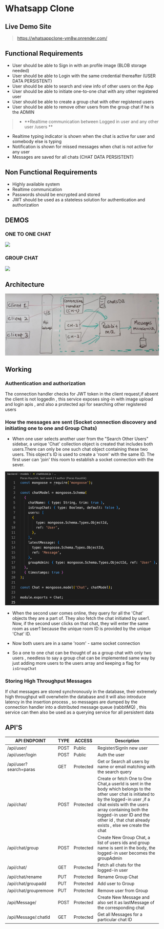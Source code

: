 # Whatsapp Clone
## Live Demo Site
> https://whatsappclone-vm8w.onrender.com/

## Functional Requirements
-  User should be able to Sign in with an profile image (BLOB storage needed)
-   User should be able to Login with the same credential thereafter (USER DATA PERSISTENT)
-   User should be able to search and view info of other users on the App
-   User should be able to initiate one-to-one chat with any other registered user
-  User should be able to create a group chat with other registered users
-  User should be able to remove other users from the group chat if he is the ADMIN
> -   **Realtime communication between Logged in user and any other user /users **
-  Realtime typing indicator is shown when the chat is active for user and somebody else is typing
-  Notification is shown for missed messages when chat is not active for any user
-  Messages are saved for all chats (CHAT DATA PERSISTENT)

## Non Functional Requirements
-  Highly available system
-  Realtime communication
-  Passwords should be encrypted and stored
-  JWT should be used as a stateless solution for authentication and authorization

## DEMOS
### ONE TO ONE CHAT
![](./one-to-one.gif)
### GROUP CHAT
![](./group-chat.gif)
## Architecture
![](./images/2023-09-10-19-16-13.png)

## Working
### Authentication and authorization
The connection handler checks for JWT token in the client request,if absent the client is not loggedIn , this service exposes sing-in with image upload and login apis , and also a protected api for searching other registered users
### How the messages are sent (Socket connection discovery and initiating one to one and Group Chats)

- When one user selects another user from the "Search Other Users" sidebar, a unique 'Chat' collection object is created that includes both users.There can only be one such chat object containing these two users. This object's ID is used to create a 'room' with the same ID. The first user can 'join' this room to establish a socket connection with the sever.

![](./images/2023-09-09-15-11-37.png)

- When the second user comes online, they query for all the 'Chat' objects they are a part of. They also fetch the chat initiated by user1. Now, if the second user clicks on that chat, they will enter the same room as user1 because the unique room ID is provided by the unique 'Chat' ID.

- Now both users are in a same 'room' - same socket connection

- So a one to one chat can be thought of as a group chat with only two users , needless to say a group chat can be implemented same way by just adding more users to the users array and keeping a flag for `isGroupChat`

### Storing High Throughput Messages
If chat messages are stored synchronously in the database, their extremely high throughput will overwhelm the database and it will also introduce latency in the insertion process , so messages are dumped by the connection handler into a distributed message queue (rabbitMQ) , this service can then also be used as a querying service for all persistent data
## API'S
| API ENDPOINT  | TYPE  | ACCESS  | Description                  |
|---------------|-------|---------|------------------------------|
| /api/user/    | POST  | Public  | Register/SignIn new user    |
| /api/user/login| POST  | Public  | Auth the user    |
| /api/user?search=paras    | GET  | Protected  | Get or Search all users by name or email matching with the search query  |
| /api/chat/|  POST | Protected  |  Create or fetch One to One Chat,a userId is sent in the body which belongs to the other user chat is initiated to by the logged-in user ,if a chat exists with the users array containing both the logged-in user ID and the other id , that chat already exists , else we create the chat   |
| /api/chat/group| POST  | Protected  |   Create New Group Chat, a list of users ids and group name is sent in the body, the logged-in user becomes the groupAdmin  |
| /api/chat/|  GET |  Protected |    Fetch all chats for the logged-in user |
| /api/chat/rename|  PUT |  Protected |    Rename Group Chat |
| /api/chat/groupadd|  PUT |  Protected |   Add user to Group  |
| /api/chat/groupremove|  PUT | Protected  |   Remove user from Group  |
| /api/Message/    | POST  | Protected  | Create New Message and also set it as lastMessage of the corresponding chat    |
| /api/Message/:chatId    | GET  | Protected  | Get all Messages for a particular chat ID  |

<!-- ## Models -->
<!-- ![](./images/2023-09-09-15-06-54.png)
![](./images/2023-09-09-15-18-42.png) -->
